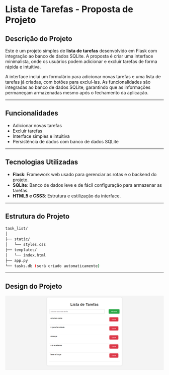 # Lista de Tarefas - Proposta de Projeto

## Descrição do Projeto
Este é um projeto simples de **lista de tarefas** desenvolvido em Flask com integração ao banco de dados SQLite. A proposta é criar uma interface minimalista, onde os usuários podem adicionar e excluir tarefas de forma rápida e intuitiva.

A interface inclui um formulário para adicionar novas tarefas e uma lista de tarefas já criadas, com botões para excluí-las. As funcionalidades são integradas ao banco de dados SQLite, garantindo que as informações permaneçam armazenadas mesmo após o fechamento da aplicação.

---

## Funcionalidades
- Adicionar novas tarefas
- Excluir tarefas
- Interface simples e intuitiva
- Persistência de dados com banco de dados SQLite

---

## Tecnologias Utilizadas
- **Flask**: Framework web usado para gerenciar as rotas e o backend do projeto.
- **SQLite**: Banco de dados leve e de fácil configuração para armazenar as tarefas.
- **HTML5 e CSS3**: Estrutura e estilização da interface.
  
---

## Estrutura do Projeto
```bash
task_list/
│
├── static/
│   └── styles.css
├── templates/
│   └── index.html
├── app.py
└── tasks.db (será criado automaticamente)
```

---

## Design do Projeto 
![](md/design-tela-principal.PNG)
